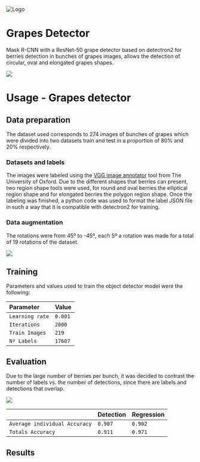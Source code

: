 
![Logo](https://www.australfalcon.com/wp-content/uploads/2020/04/australfalcon-logo_83110dbd991fa114543f627f8df424f4.png)


# Grapes Detector

Mask R-CNN with a ResNet-50 grape detector based on detectron2 
for berries detection in bunches of grapes images, allows the 
detection of circular, oval and elongated grapes shapes.

![](C:/Users/Dell/Downloads/Delano_001.jpeg)

# Usage - Grapes detector

## Data preparation
The dataset used corresponds to 274 images of bunches of grapes which were divided into two datasets train and test in a proportion of 80% and 20% respectively.

### Datasets and labels
The images were labeled using the [VGG image annotator](https://www.robots.ox.ac.uk/~vgg/software/via/via.html) 
tool from The University of Oxford. Due to the different shapes 
that berries can present, two region shape tools were used, 
for round and oval berries the elliptical region shape and for elongated 
berries the polygon region shape. Once the labeling was finished, a python code was used to format the label JSON file in such a way that it is compatible with detectron2 for training.

### Data augmentation
The rotations were from 45º to -45º, each 5º a rotation was made for a total of 19 rotations of the dataset.

![](C:/Users/Dell/Downloads/rotaciones.png)

## Training
Parameters and values used to train the object detector model were the following:

| Parameter             | Value         |
| :--------             | :-------      |
| `Learning rate`       | `0.001`       |
| `Iterations`          | `2000`        |
| `Train Images`        | `219`      |
| `Nº Labels`           | `17607`      |


## Evaluation
Due to the large number of berries per bunch, it was decided to contrast the number of labels vs. the number of detections, since there are labels and detections that overlap.

![](C:/Users/Dell/Downloads/chart.png)

|                               | Detection      | Regression    |
| :--------                     | :-------       | :------------ |
| `Average individual Accuracy` | `0.907`        | `0.902`       |
| `Totals Accuracy`             | `0.911`        | `0.971`       |

## Results